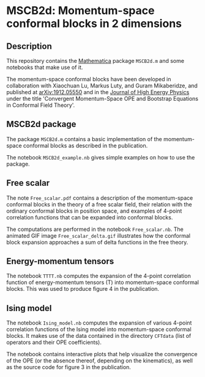 MSCB2d: Momentum-space conformal blocks in 2 dimensions
=======================================================

Description
-----------

This repository contains the [Mathematica](https://www.wolfram.com/mathematica/) package `MSCB2d.m` and some notebooks that make use of it.

The momentum-space conformal blocks have been developed in collaboration with Xiaochuan Lu, Markus Luty, and Guram Mikaberidze, and published at [arXiv:1912.05550](https://arxiv.org/abs/1912.05550) and in the [Journal of High Energy Physics](https://link.springer.com/article/10.1007%2FJHEP03%282020%29102) under the title 'Convergent Momentum-Space OPE and Bootstrap Equations in Conformal Field Theory'.


MSCB2d package
--------------

The package `MSCB2d.m` contains a basic implementation of the momentum-space conformal blocks as described in the publication.

The notebook `MSCB2d_example.nb` gives simple examples on how to use the package.


Free scalar
-----------

The note `Free_scalar.pdf` contains a description of the momentum-space conformal blocks in the theory of a free scalar field, their relation with the ordinary conformal blocks in position space, and examples of 4-point correlation functions that can be expanded into conformal blocks.

The computations are performed in the notebook `Free_scalar.nb`. The animated GIF image `Free_scalar_delta.gif` illustrates how the conformal block expansion approaches a sum of delta functions in the free theory.


Energy-momentum tensors
-----------------------

The notebook `TTTT.nb` computes the expansion of the 4-point correlation function of energy-momentum tensors (T) into momentum-space conformal blocks. This was used to produce figure 4 in the publication.


Ising model
-----------

The notebook `Ising_model.nb` computes the expansion of various 4-point correlation functions of the Ising model into momentum-space conformal blocks.
It makes use of the data contained in the directory `CFTdata` (list of operators and their OPE coefficients).

The notebook contains interactive plots that help visualize the convergence of the OPE (or the absence thereof, depending on the kinematics), as well as the source code for figure 3 in the publication.





